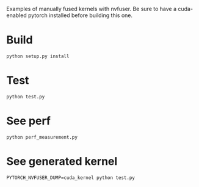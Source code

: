 Examples of manually fused kernels with nvfuser. Be sure to have a cuda-enabled pytorch installed before building this one.

# Build

```
python setup.py install
```

# Test

```
python test.py
```

# See perf

```
python perf_measurement.py 
```

# See generated kernel

```
PYTORCH_NVFUSER_DUMP=cuda_kernel python test.py
```

